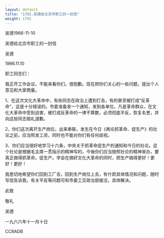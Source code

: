 ```yaml
---
layout: default
title: "1791.吴德给北京市职工的一封信"
weight: 1791
---
```


吴德1966-11-10

吴德给北京市职工的一封信

吴德

1966.11.10

职工同志们：

我正开工作会议，不能来看你们，很抱歉。现在把你们关心的一些问题，提出个人意见和大家商量。

1、在这次文化大革命中，有些同志在政治上遭到打击，有的甚至被打成“反革命”，这是十分错误的。市委准备发一个通知，发到各单位，凡是革命群众，在文化大革命中受到迫害，被打成反革命的一律不算数，必须彻底平反，恢复名誉，并向这些同志赔礼道歉。

2、你们这次离开生产岗位，出来串联，发生在今日《再论抓革命、促生产》的社论之前，应当照发工资，同时也不能对你们有任何歧视。

3、你们应当很好地学习十六条，中央关于抓革命促生产的通知和今日的社论。这个社论是根据毛主席一贯指示的精神写的，今後你们应当按照社论的精神来办，要真正做得抓革命，促生产。学会在搞好文化大革命的同时，把生产搞得更好！更好！更好！

我恳切地希望你们回到工厂去，回到生产岗位上去，有什麽具体情况和问题，随时写信告诉我，有关平反等问题可和市委工交政治部接洽，具体解决。

此致

敬礼

吴德

一九六六年十一月十日

CCRADB

